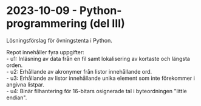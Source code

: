 # 2023-10-09 - Python-programmering (del III)
Lösningsförslag för övningstenta i Python.

Repot innehåller fyra uppgifter:  
    - u1: Inläsning av data från en fil samt lokalisering av kortaste och längsta orden.  
    - u2: Erhållande av akronymer från listor innehållande ord.  
    - u3: Erhållande av listor innehållande unika element som inte förekommer i angivna listpar.  
    - u4: Binär filhantering för 16-bitars osignerade tal i byteordningen "little endian".  

